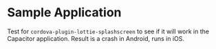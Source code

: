 # Sample Application
Test for `cordova-plugin-lottie-splashscreen` to see if it will work in the Capacitor application. Result is a crash in Android, runs in iOS.